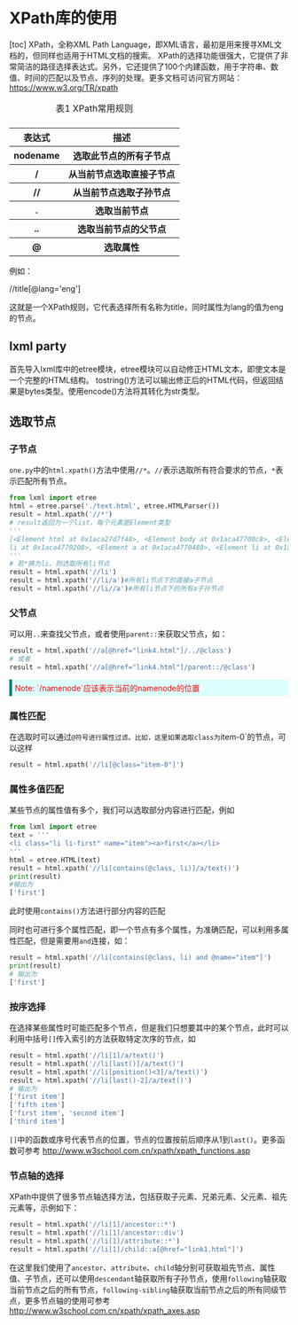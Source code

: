 
# XPath库的使用
[toc]
XPath，全称XML Path Language，即XML语言，最初是用来搜寻XML文档的，但同样也适用于HTML文档的搜索。
XPath的选择功能很强大，它提供了非常简洁的路径选择表达式。另外，它还提供了100个内建函数，用于字符串、数值、时间的匹配以及节点、序列的处理。更多文档可访问官方网站：https://www.w3.org/TR/xpath
<table align="center">
<caption> 表1 XPath常用规则<caption>
<tr>
 <th>表达式</th>
 <th> 描述</th>
 </tr>
 <tr>
 <th>nodename</th>
 <th>选取此节点的所有子节点</th>
 </tr>
 <tr>
    <th>/</th> <th>从当前节点选取直接子节点 </th>
 </tr>
 <tr>
    <th>//</th> <th>从当前节点选取子孙节点 </th>
 </tr>
 <tr>
    <th>.</th> <th>选取当前节点</th>
 </tr>
 <tr>
    <th>.. </th> <th>选取当前节点的父节点</th>
 </tr>
 <tr> 
    <th>@ </th> <th>选取属性</th>
 </tr>
</table>
例如：

//title[@lang='eng']

这就是一个XPath规则，它代表选择所有名称为title，同时属性为lang的值为eng的节点。
## lxml party
首先导入lxml库中的etree模块，etree模块可以自动修正HTML文本，即使文本是一个完整的HTML结构。
tostring()方法可以输出修正后的HTML代码，但返回结果是bytes类型。使用encode()方法将其转化为str类型。
## 选取节点
### 子节点
`one.py`中的`html.xpath()`方法中使用`//*`。`//`表示选取所有符合要求的节点，`*`表示匹配所有节点。
```python
from lxml import etree
html = etree.parse('./text.html', etree.HTMLParser())
result = html.xpath('//*') 
# result返回为一个list，每个元素是Element类型
'''
[<Element html at 0x1aca27d7f48>, <Element body at 0x1aca47700c8>, <Element div at 0x1aca4770188>, <Element ul at 0x1aca47701c8>, <Element 
li at 0x1aca4770208>, <Element a at 0x1aca4770488>, <Element li at 0x1aca4770388>, <Element a at 0x1aca47704c8>, <Element li at 0x1aca4770548>, <Element a at 0x1aca4770288>, <Element li at 0x1aca4770588>, <Element a at 0x1aca47705c8>, <Element li at 0x1aca4770608>, <Element a at 0x1aca4770648>]
'''
# 若*换为li，则选取所有li节点
result = html.xpath('//li')
result = html.xpath('//li/a')#所有li节点下的直接a子节点
result = html.xpath('//li//a')#所有li节点下的所有a子孙节点
```
### 父节点
可以用`..`来查找父节点，或者使用`parent::`来获取父节点，如：
```python
result = html.xpath('//a[@href="link4.html"]/../@class')
# 或者
result = html.xpath('//a[@href="link4.html"]/parent::/@class')
```
<p style="border-left-style:solid;border-left-color:teal;border-left-width:5px;background-color:#ddffff;padding:5px"><font style="color:red">
Note: `/namenode`应该表示当前的namenode的位置</font> </p>

### 属性匹配
在选取时可以通过`@符号进行属性过滤。比如，这里如果选取class为`item-0`的节点，可以这样
```python
result = html.xpath('//li[@class="item-0"]')
```
### 属性多值匹配
某些节点的属性值有多个，我们可以选取部分内容进行匹配，例如
```python
from lxml import etree
text = '''
<li class="li li-first" name="item"><a>first</a></li>
'''
html = etree.HTML(text)
result = html.xpath('//li[contains(@class, li)]/a/text()')
print(result)
#输出为
['first']
```
此时使用`contains()`方法进行部分内容的匹配

同时也可进行多个属性匹配，即一个节点有多个属性，为准确匹配，可以利用多属性匹配，但是需要用`and`连接，如：
```python
result = html.xpath('//li[contains(@class, li) and @name="item"]')
print(result)
# 输出为
['first']
```
### 按序选择
在选择某些属性时可能匹配多个节点，但是我们只想要其中的某个节点，此时可以利用中括号`[]`传入索引的方法获取特定次序的节点，如
```python
result = html.xpath('//li[1]/a/text()')
result = html.xpath('//li[last()]/a/text()')
result = html.xpath('//li[position()<3]/a/text()')
result = html.xpath('//li[last()-2]/a/text()')
# 输出为
['first item']
['fifth item']
['first item', 'second item']
['third item']
```
`[]`中的函数或序号代表节点的位置，节点的位置按前后顺序从1到`last()`。更多函数可参考 http://www.w3school.com.cn/xpath/xpath_functions.asp

### 节点轴的选择
XPath中提供了很多节点轴选择方法，包括获取子元素、兄弟元素、父元素、祖先元素等，示例如下：
```python
result = html.xpath('//li[1]/ancestor::*')
result = html.xpath('//li[1]/ancestor::div')
result = html.xpath('//li[1]/attribute::*')
result = html.xpath('//li[1]/child::a[@href="link1.html"]')
```
在这里我们使用了`ancestor`、`attribute`、`child`轴分别可获取祖先节点、属性值、子节点，还可以使用`descendant`轴获取所有子孙节点，使用`following`轴获取当前节点之后的所有节点，`following-sibling`轴获取当前节点之后的所有同级节点，更多节点轴的使用可参考 http://www.w3school.com.cn/xpath/xpath_axes.asp
